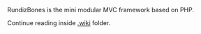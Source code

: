 RundizBones is the mini modular MVC framework based on PHP.

Continue reading inside [.wiki](.wiki) folder.